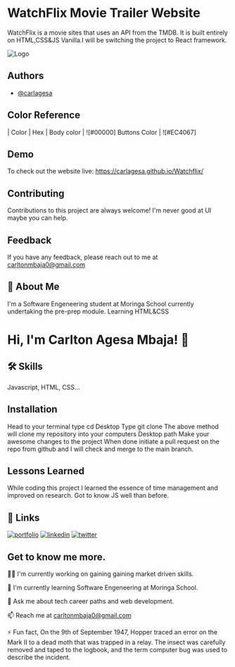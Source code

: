 
# WatchFlix Movie Trailer Website

WatchFlix is a movie sites that uses an API from the TMDB.
It is built entirely on HTML,CSS&JS Vanilla.I will be switching the project
to React framework.

![Logo](https://www.themoviedb.org/assets/2/v4/logos/v2/blue_square_2-d537fb228cf3ded904ef09b136fe3fec72548ebc1fea3fbbd1ad9e36364db38b.svg)




## Authors

- [@carlagesa](https://github.com/carlagesa)

## Color Reference
| Color              | Hex                                                                |
Body color           | ![#00000]
Buttons Color        | ![#EC4067]


## Demo
To check out the website live:
https://carlagesa.github.io/Watchflix/


## Contributing

Contributions to this project are always welcome!
I'm never good at UI maybe you can help.



## Feedback

If you have any feedback, please reach out to me at
 carltonmbaja0@gmail.com


## 🚀 About Me
I'm a Software Engeneering student at Moringa School 
currently undertaking the pre-prep module.
Learning HTML&CSS 

# Hi, I'm Carlton Agesa Mbaja! 👋


## 🛠 Skills
Javascript, HTML, CSS...


## Installation
Head to your terminal  type cd Desktop 
Type git clone
The above method will clone my repository into your computers Desktop path
Make your awesome changes to the project 
When done initiate a pull request on the repo from github and I will check and merge to the main branch.

    
## Lessons Learned

While coding this project I learned the essence of time management and improved on research.
Got to know JS well than before.
## 🔗 Links
[![portfolio](https://img.shields.io/badge/my_portfolio-000?style=for-the-badge&logo=ko-fi&logoColor=white)](https://github.com/carlagesa)
[![linkedin](https://img.shields.io/badge/linkedin-0A66C2?style=for-the-badge&logo=linkedin&logoColor=white)](https://www.linkedin.com/in/carlton-agesa/)
[![twitter](https://img.shields.io/badge/twitter-1DA1F2?style=for-the-badge&logo=twitter&logoColor=white)](https://twitter.com/techguy_ke)


## Get to know me more.
👩‍💻 I'm currently working on gaining gaining market driven skills.

🧠 I'm currently learning Software Engeneering at Moringa School.

💬 Ask me about tech career paths and web development.

📫 Reach me at carltonmbaja0@gmail.com 

⚡️ Fun fact, On the 9th of September 1947, Hopper traced an error on 
the Mark II to a dead moth that was trapped in a relay. The insect 
was carefully removed and taped to the logbook, and the term 
computer bug was used to describe the incident.

